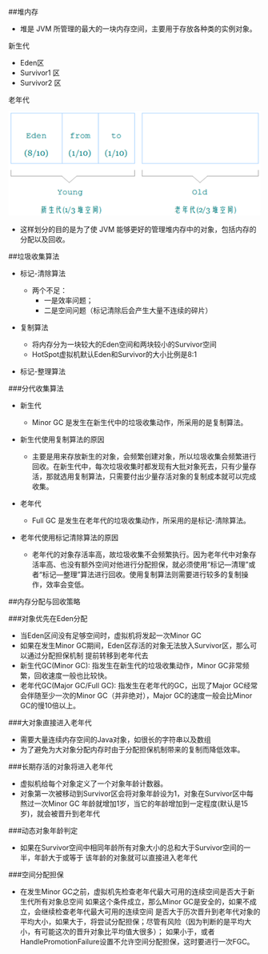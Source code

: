 ##堆内存
- 堆是 JVM 所管理的最大的一块内存空间，主要用于存放各种类的实例对象。

新生代
- Eden区
- Survivor1 区
- Survivor2 区   
                                                     
老年代

![](新生代老年代.png)

- 这样划分的目的是为了使 JVM 能够更好的管理堆内存中的对象，包括内存的分配以及回收。

##垃圾收集算法
- 标记-清除算法
    * 两个不足：
        - 一是效率问题；
        - 二是空间问题（标记清除后会产生大量不连续的碎片）
- 复制算法
    * 将内存分为一块较大的Eden空间和两块较小的Survivor空间
    * HotSpot虚拟机默认Eden和Survivor的大小比例是8:1
    
- 标记-整理算法

###分代收集算法

- 新生代
    - Minor GC 是发生在新生代中的垃圾收集动作，所采用的是复制算法。

- 新生代使用复制算法的原因
    - 主要是用来存放新生的对象，会频繁创建对象，所以垃圾收集会频繁进行回收。在新生代中，每次垃圾收集时都发现有大批对象死去，只有少量存活，那就选用复制算法，只需要付出少量存活对象的复制成本就可以完成收集。

- 老年代
    - Full GC 是发生在老年代的垃圾收集动作，所采用的是标记-清除算法。

- 老年代使用标记清除算法的原因
    - 老年代的对象存活率高，故垃圾收集不会频繁执行。因为老年代中对象存活率高、也没有额外空间对他进行分配担保，就必须使用“标记—清理”或者“标记—整理”算法进行回收。使用复制算法则需要进行较多的复制操作，效率会变低。

##内存分配与回收策略

###对象优先在Eden分配
* 当Eden区间没有足够空间时，虚拟机将发起一次Minor GC
* 如果在发生Minor GC期间，Eden区存活的对象无法放入Survivor区，那么可以通过分配担保机制
提前转移到老年代去
* 新生代GC(Minor GC): 指发生在新生代的垃圾收集动作，Minor GC非常频繁，回收速度一般也比较快。
* 老年代GC(Major GC/Full GC): 指发生在老年代的GC，出现了Major GC经常会伴随至少一次的Minor GC（并非绝对），Major GC的速度一般会比Minor GC的慢10倍以上。

###大对象直接进入老年代
* 需要大量连续内存空间的Java对象，如很长的字符串以及数组
* 为了避免为大对象分配内存时由于分配担保机制带来的复制而降低效率。

###长期存活的对象将进入老年代
* 虚拟机给每个对象定义了一个对象年龄计数器。
* 对象第一次被移动到Survivor区会将对象年龄设为1，对象在Survivor区中每熬过一次Minor GC
年龄就增加1岁，当它的年龄增加到一定程度(默认是15岁)，就会被晋升到老年代

###动态对象年龄判定
* 如果在Survivor空间中相同年龄所有对象大小的总和大于Survivor空间的一半，年龄大于或等于
该年龄的对象就可以直接进入老年代

###空间分配担保
* 在发生Minor GC之前，虚拟机先检查老年代最大可用的连续空间是否大于新生代所有对象总空间
如果这个条件成立，那么Minor GC是安全的，如果不成立，会继续检查老年代最大可用的连续空间
是否大于历次晋升到老年代对象的平均大小，如果大于，将尝试分配担保；尽管有风险（因为判断的是平均大小，有可能这次的晋升对象比平均值大很多）；
如果小于，或者HandlePromotionFailure设置不允许空间分配担保，这时要进行一次FGC。
